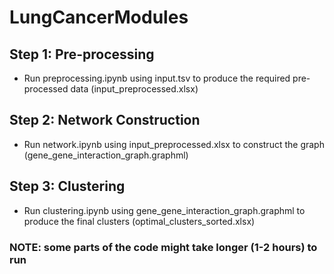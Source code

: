 # LungCancerModules

## Step 1: Pre-processing
- Run preprocessing.ipynb using input.tsv to produce the required pre-processed data (input_preprocessed.xlsx)

## Step 2: Network Construction
- Run network.ipynb using input_preprocessed.xlsx to construct the graph (gene_gene_interaction_graph.graphml)

## Step 3: Clustering
- Run clustering.ipynb using gene_gene_interaction_graph.graphml to produce the final clusters (optimal_clusters_sorted.xlsx)


### NOTE: some parts of the code might take longer (1-2 hours) to run
